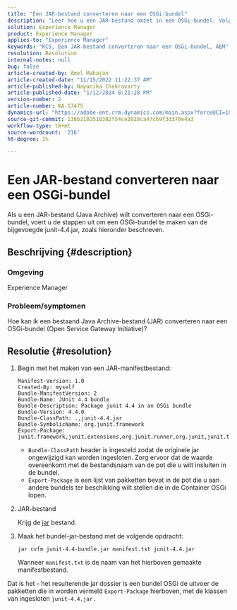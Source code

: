 ```yaml
---
title: "Een JAR-bestand converteren naar een OSGi-bundel"
description: "Leer hoe u een JAR-bestand omzet in een OSGi-bundel. Volg het voorbeeld om een bundel OSGi van bijlage junit-4.4.jar tot stand te brengen."
solution: Experience Manager
product: Experience Manager
applies-to: "Experience Manager"
keywords: "KCS, Een JAR-bestand converteren naar een OSGi-bundel, AEM"
resolution: Resolution
internal-notes: null
bug: false
article-created-by: Amol Mahajan
article-created-date: "11/15/2022 11:22:37 AM"
article-published-by: Nayanika Chakravarty
article-published-date: "1/12/2024 8:21:28 PM"
version-number: 2
article-number: KA-17475
dynamics-url: "https://adobe-ent.crm.dynamics.com/main.aspx?forceUCI=1&pagetype=entityrecord&etn=knowledgearticle&id=b50610c9-d764-ed11-9561-6045bd006a22"
source-git-commit: 138b2102510382f54ce2028ca47cb9f3d370e4a3
workflow-type: tm+mt
source-wordcount: '216'
ht-degree: 1%

---
```


# Een JAR-bestand converteren naar een OSGi-bundel


Als u een JAR-bestand (Java Archive) wilt converteren naar een OSGi-bundel, voert u de stappen uit om een OSGi-bundel te maken van de bijgevoegde junit-4.4.jar, zoals hieronder beschreven.

## Beschrijving {#description}


### <b>Omgeving</b>

Experience Manager

### <b>Probleem/symptomen</b>

Hoe kan ik een bestaand Java Archive-bestand (JAR) converteren naar een OSGi-bundel (Open Service Gateway Initiative)?


## Resolutie {#resolution}


1. Begin met het maken van een JAR-manifestbestand:



   ```
   Manifest-Version: 1.0
   Created-By: myself
   Bundle-ManifestVersion: 2
   Bundle-Name: JUnit 4.4 bundle
   Bundle-Description: Package junit 4.4 in an OSGi bundle
   Bundle-Version: 4.4.0
   Bundle-ClassPath: .,junit-4.4.jar
   Bundle-SymbolicName: org.junit.framework
   Export-Package: junit.framework,junit.extensions,org.junit.runner,org.junit,junit.textui
   ```







   - `Bundle-ClassPath` header is ingesteld zodat de originele jar ongewijzigd kan worden ingesloten. Zorg ervoor dat de waarde overeenkomt met de bestandsnaam van de pot die u wilt insluiten in de bundel.
   - `Export-Package` is een lijst van pakketten bevat in de pot die u aan andere bundels ter beschikking wilt stellen die in de Container OSGi lopen.
2. JAR-bestand<br>


   Krijg de [jar](http://mirrors.ibiblio.org/pub/mirrors/maven2/junit/junit/4.4/junit-4.4.jar) bestand.
3. Maak het bundel-jar-bestand met de volgende opdracht:<br>


   ```
   jar cvfm junit-4.4-bundle.jar manifest.txt junit-4.4.jar
   ```



   Wanneer `manifest.txt` is de naam van het hierboven gemaakte manifestbestand.


Dat is het - het resulterende jar dossier is een bundel OSGi de uitvoer de pakketten die in worden vermeld `Export-Package` hierboven, met de klassen van ingesloten `junit-4.4.jar.`

